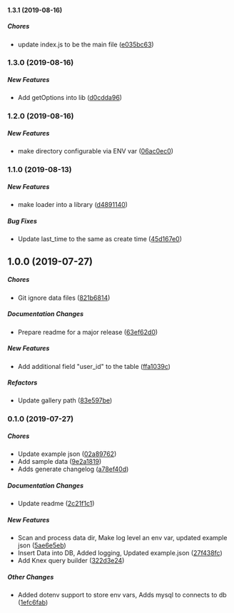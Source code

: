 #### 1.3.1 (2019-08-16)

##### Chores

*  update index.js to be the main file ([e035bc63](https://github.com/wchen02/loader/commit/e035bc630daa2ebb2d77ec57852868e121eae080))

### 1.3.0 (2019-08-16)

##### New Features

*  Add getOptions into lib ([d0cdda96](https://github.com/wchen02/loader/commit/d0cdda962868fd9f08a57a8db1565124ba8a0e86))

### 1.2.0 (2019-08-16)

##### New Features

*  make directory configurable via ENV var ([06ac0ec0](https://github.com/wchen02/loader/commit/06ac0ec0b7aee40c1d02308d8d95ff5e0d6ba024))

### 1.1.0 (2019-08-13)

##### New Features

*  make loader into a library ([d4891140](https://github.com/wchen02/loader/commit/d4891140696842a9690862d9a8898fd64e4f1b59))

##### Bug Fixes

*  Update last_time to the same as create time ([45d167e0](https://github.com/wchen02/loader/commit/45d167e091135e91d45824592de62a61837ca802))

## 1.0.0 (2019-07-27)

##### Chores

*  Git ignore data files ([821b6814](https://github.com/wchen02/loader/commit/821b6814ab3f682a490c0c644cda890a79791e51))

##### Documentation Changes

*  Prepare readme for a major release ([63ef62d0](https://github.com/wchen02/loader/commit/63ef62d0349a70ee94b0c4ef4a14d4d01a258120))

##### New Features

*  Add additional field "user_id" to the table ([ffa1039c](https://github.com/wchen02/loader/commit/ffa1039c681aa9fa37477ad6b15fbdc6b3bae4ad))

##### Refactors

*  Update gallery path ([83e597be](https://github.com/wchen02/loader/commit/83e597befff5da045132d9ee721623bc2fff3141))

### 0.1.0 (2019-07-27)

##### Chores

*  Update example json ([02a89762](https://github.com/wchen02/loader/commit/02a89762398d979d854854bed980d476101d10b0))
*  Add sample data ([9e2a1819](https://github.com/wchen02/loader/commit/9e2a1819b4e85cfcfd1960c8255a81403ed2d69d))
*  Adds generate changelog ([a78ef40d](https://github.com/wchen02/loader/commit/a78ef40d52a5e08a46a55db273df5df02456688a))

##### Documentation Changes

*  Update readme ([2c21f1c1](https://github.com/wchen02/loader/commit/2c21f1c1324bbce06b2013c9ea5e09fcfaab516e))

##### New Features

*  Scan and process data dir, Make log level an env var, updated example json ([5ae6e5eb](https://github.com/wchen02/loader/commit/5ae6e5eb877376154cda0b7666a4032aa1223af6))
*  Insert Data into DB, Added logging, Updated example.json ([27f438fc](https://github.com/wchen02/loader/commit/27f438fc4625ec89bc0a12c366c333911d93dd8f))
*  Add Knex query builder ([322d3e24](https://github.com/wchen02/loader/commit/322d3e24c86ce210cd93fb4f57721e6fd662d0c2))

##### Other Changes

*  Added dotenv support to store env vars, Adds mysql to connects to db ([1efc6fab](https://github.com/wchen02/loader/commit/1efc6fab93aed82f8f4319a9285478894d8f0557))

